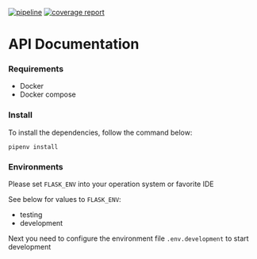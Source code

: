 [![pipeline](https://gitlab.com/hbsis-padawans-entra21/team-noble/ecommerce-nestle/badges/develop/pipeline.svg)](https://gitlab.com/hbsis-padawans-entra21/team-noble/ecommerce-nestle/-/pipelines/develop/latest)
[![coverage report](https://gitlab.com/hbsis-padawans-entra21/team-noble/ecommerce-nestle/badges/develop/coverage.svg)](https://hbsis-padawans-entra21.gitlab.io/team-noble/ecommerce-nestle)

# API Documentation

### Requirements
 
- Docker
- Docker compose

### Install

To install the dependencies, follow the command below:

`pipenv install`

### Environments
Please set `FLASK_ENV` into your operation system or favorite IDE

See below for values to `FLASK_ENV`:
* testing
* development

Next you need to configure the environment file `.env.development` to start development 
